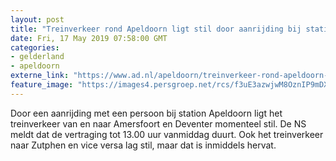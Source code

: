 ```yaml
---
layout: post
title: "Treinverkeer rond Apeldoorn ligt stil door aanrijding bij station"
date: Fri, 17 May 2019 07:58:00 GMT
categories: 
- gelderland 
- apeldoorn 
externe_link: "https://www.ad.nl/apeldoorn/treinverkeer-rond-apeldoorn-ligt-stil-door-aanrijding-bij-station~a83e1304/"
feature_image: "https://images4.persgroep.net/rcs/f3uE3azwjwM8OznIP9mDX3EATwQ/diocontent/148588114/_fitwidth/400/?appId=21791a8992982cd8da851550a453bd7f&quality=0.7"
---
```


Door een aanrijding met een persoon bij station Apeldoorn ligt het treinverkeer van en naar Amersfoort en Deventer momenteel stil. De NS meldt dat de vertraging tot 13.00 uur vanmiddag duurt. Ook het treinverkeer naar Zutphen en vice versa lag stil, maar dat is inmiddels hervat.
